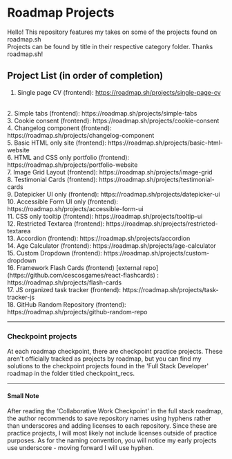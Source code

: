 # Roadmap Projects
Hello! This repository features my takes on some of the projects found on roadmap.sh <br> Projects can be found by title in their respective category folder. Thanks roadmap.sh!

## Project List (in order of completion)

1. Single page CV (frontend): https://roadmap.sh/projects/single-page-cv
<br>
2. Simple tabs (frontend): https://roadmap.sh/projects/simple-tabs
<br>
3. Cookie consent (frontend): https://roadmap.sh/projects/cookie-consent
<br>
4. Changelog component (frontend): https://roadmap.sh/projects/changelog-component
<br>
5. Basic HTML only site (frontend): https://roadmap.sh/projects/basic-html-website
<br>
6. HTML and CSS only portfolio (frontend): https://roadmap.sh/projects/portfolio-website
<br>
7. Image Grid Layout (frontend): https://roadmap.sh/projects/image-grid
<br>
8. Testimonial Cards (frontend): https://roadmap.sh/projects/testimonial-cards
<br>
9. Datepicker UI only (frontend): https://roadmap.sh/projects/datepicker-ui
<br>
10. Accessible Form UI only (frontend): https://roadmap.sh/projects/accessible-form-ui
<br>
11. CSS only tooltip (frontend): https://roadmap.sh/projects/tooltip-ui
<br>
12. Restricted Textarea (frontend): https://roadmap.sh/projects/restricted-textarea
<br>
13. Accordion (frontend): https://roadmap.sh/projects/accordion
<br>
14. Age Calculator (frontend): https://roadmap.sh/projects/age-calculator
<br>
15. Custom Dropdown (frontend): https://roadmap.sh/projects/custom-dropdown
<br>
16. Framework Flash Cards (frontend) [external repo](https://github.com/cescosgames/react-flashcards) : https://roadmap.sh/projects/flash-cards
<br>
17. JS organized task tracker (frontend): https://roadmap.sh/projects/task-tracker-js
<br>
18. GitHub Random Repository (frontend): https://roadmap.sh/projects/github-random-repo


<hr>

### Checkpoint projects

At each roadmap checkpoint, there are checkpoint practice projects. These aren't officially tracked as projects by roadmap, but you can find my solutions to the checkpoint projects
found in the 'Full Stack Developer' roadmap in the folder titled checkpoint_recs. 


<hr>

#### Small Note

After reading the 'Collaborative Work Checkpoint' in the full stack roadmap, the author recommends to save repository names using hyphens rather than underscores and adding licenses to each repository. Since these are practice projects, I will most likely not include licenses outside of practice purposes. As for the naming convention, you will notice my early projects use underscore - moving forward I will use hyphen.
